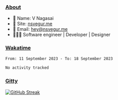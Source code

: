 
### [About](https://nsvegur.me/)

- 👻 Name: V Nagasai
- 🔭 Site: [nsvegur.me](https://nsvegur.me/)
- 📨 Email: [hey@nsvegur.me](mailto:hey@nsvegur.me)
- 👨🏻‍💻 Software engineer | Developer | Designer

### [Wakatime](https://wakatime.com/@NSVegur)

<!--START_SECTION:waka-->

```txt
From: 11 September 2023 - To: 18 September 2023

No activity tracked
```

<!--END_SECTION:waka-->

### [Gitty](https://github.com/NSVEGUR?tab=repositories)

[![GitHub Streak](https://github-readme-streak-stats.herokuapp.com?user=NSVEGUR&theme=dark&hide_border=true&date_format=M%20j%5B%2C%20Y%5D&ring=57A6FF&fire=57A6FF&currStreakLabel=57A6FF&background=0F1017)]('https://github.com/NSVEGUR')

